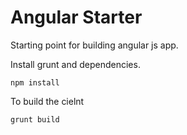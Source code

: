 Angular Starter
===============

Starting point for building angular js app.

Install grunt and dependencies.
```
npm install
```

To build the cielnt
```
grunt build
```
